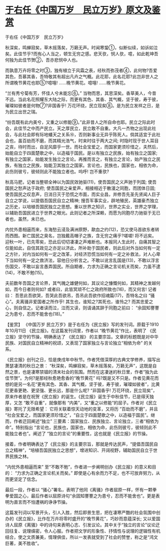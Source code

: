 # [于右任《中国万岁　民立万岁》原文及鉴赏](https://www.vrrw.net/wx/10383.html)

于右任《中国万岁　民立万岁》

秋深矣，鸣蝉寂矣，草木摇落矣，万籁无声。时闻寒蛰①，似断似续，如诉如泣矣。此佳节乎?而有心人当之，顿生无穷之感。悲天欤，悯人欤，噫，如此乾坤吾何独为此佳节贺②，吾亦悲悯中人也。

而孰意万卉将零之时③，独有植立于风霜之表，经秋而弥茂者④，此何物?吾爱其色，吾慕其香，吾特敬其有超出凡卉之气概。此花耶，此名花耶?此岂非世人之所谓晚节黄花也耶⑤?噫嘻! ……晚节黄花。噫嘻! ……晚节黄花。

“兰有秀兮菊有芳，怀佳人兮未能忘⑥。” 当物而思，其思深矣。香草美人，今昔不远。当此名花照耀东大陆之际，而更有其色、其香、其气概，坚于彼，寿于彼，璀璨如彼者是何物⑦?非国香乎! 万花环绕，民立现矣⑧。是为民立发祥之日，是为民立出世之瑞。

“纷吾既有此内美兮，又重之以修能⑨。”此非昔人之所自命也耶。民立之际此时会，此佳节之中而产民立。天之厚民立，民立敢不自重。大凡一杰物之出现此社会，与此社会即有际地蟠天之关系⑩，否则新事业无异乎陈死人。倘其适宜于此社会也，虽百劫而不磨，而其精光浩气，时来时往于两大之间; 时隐时现于世人耳目之丧，待时而出，自足风靡乎一世。而社会宝爱之，而国家更须珍惜之，夫然后，始能自立于四面楚歌之中，以造福于国民。是以有独立之民族，始有独立之国家; 有独立之国家，始能发生独立之言论。再推而言之，有独立之言论，始产独立之民族，有独立之民族，始能卫其独立之国家。言论也，民族也，国家也，相依为命，此伤则彼亏，彼倾则此不能独立者也。呜呼! 岂不重欤?

秋高马肥，记者当整顿全神以为国民效驰驱(11)，使吾国民之义声驰于列国; 使吾国民之愁声达于政府; 使吾国民之亲爱声，相接相近于散漫之同胞，而团体日固; 使吾国民之叹息声，日消日灭于恐慌之市面，而实业昌，并修吾先圣先贤闻人巨子自立之学说，以提倡吾国民自立之精神; 搜吾军事实业，辟地殖民，英雄豪杰独立之历史，以培植吾国民独立之思想。重以世界之知识，世界之实业，世界之学理，以辅助吾国民进立于世界之眼光。此则记者之所深赖，而愿为同胞尽力驰驱于无已者也，虽然，未已也。

内忧外患相逼而来，东海愁云浸及满洲原野，歃血之约(12)，恐又使马首欲东者转而西图。新亡国民之臭名，岂独戴高帽子之族，含无穷之痛乎?嗟嗟! 将不远矣。迎秋一叶，已先零矣，恐此后切切凄凄之声难断也。本报同人生此时，自痛其智之仅能如此，自信其政见之亦足以济此，所补助于国民者，则此后对外当如何有一定之方针，对内当如何有一定之改革，对经济恐慌当如何有一定之补救法，对人心卑下当如何有一定之救济法，容他日分析言之。不敢以讹言乱国是(13)，不敢以浮言伤国交，不敢以妄言愚弄国民。所自期者，力求为正确之言论机关而矣，力虽不逮(14)，不敢不勉(15)。

夫前数年吾国之言论界，其气魄之雄健何如，其议论之慷慨何如，其精神之发越何如，而今日者则何如? 或者曰，此皆冥顽不仁之政府所致也(16)，而又何言! 记者曰： 吾思此吾欲哭，吾哭此吾欲吊，吾吊此吾欲作招魂篇(17)，吾特名之曰 “骚心”。夫离骚非爱国者之所作乎! 其生也，谁知之?其死也，谁怜之? 而其忠爱之心，则自信之。记者读而泣，泣而又读，则请诵其辞于同胞之前曰： “余固知謇謇之为患兮，忍而不能舍也(18)。”



【鉴赏】 《中国万岁 民立万岁》是于右任为《民立报》写的发刊词。原载于1910年10月11日 《民立报》。在这篇发刊词里，作者以 “晚节黄花”作比，表明了 《民立报》坚守的节操，明确表达了 《民立报》 的主要宗旨。文章的标题既是对中华民族、对国民自立精神的祝颂，又表现了国家独立与言论独立“相依为命” 的关系。

《民立报》创刊之日，恰是庚戌年中秋节。作者凭借深厚的古典文学修养，描写出萧瑟凄清的秋日之景： “秋深矣，鸣蝉寂矣，草木摇落矣，万籁无声”，这既是自然之景，也是凄寒禁锢的清末社会的氛围。然而在这凄迷的秋日里，作者“独为此佳节贺”。为何?是那经秋愈艳愈香的“晚节黄花” 吗?既是又不只是。作者见黄花而想的是另一名花“更有其色、其香、其气概，坚于彼，寿于彼，璀璨如彼者”，比黄花更香更艳、更坚强、更长远，那是什么呢? “非国香乎! 万花环绕，民立现矣”，原来作者是在祝贺《民立报》的诞生。《民立报》诞生于中秋佳节，已是得天独厚，又怎 “敢不自重”，就像那有 “内美”，又“重之以修能”的屈子。作者对《民立报》寄托了无限希望： 它将关联着惊天动地的变革，又将历 “百劫而不磨”，并且 “社会宝爱之，而国家更须珍惜之”，“自立于四面楚歌之中，以造福于国民”。继而，作者迂回阐述“独立” 三要素：国家独立、民族独立、言论独立，三者“相依为命”。特别指出 “言论也，民族也，国家也，相依为命，此伤则彼亏，彼倾则此不能独立者也”。阐述了 “独立的言论”的重要性，这也就是《民立报》的节操。

接着，作者明确表达了《民立报》的主要宗旨，那就是传达民声，“提倡吾国民自立之精神”，“培植吾国民独立之思想”，增进知识、开阔视野，辅助国民自立于世界民族之林。

“内忧外患相逼而来” 至“不敢不勉”，作者进一步阐明创办《民立报》的意义和目的： “力求为正确之言论机关而矣。” 即使是心有余而力不足，也不可放弃努力，从而更坚定了信念。

最后一段，作者以 “骚心”署名，表明了他同《离骚》作者屈原一样，怀有一颗拳拳爱国之心，最后作者以屈原诗句“余固知謇謇之为患兮，忍而不能舍也”。更是表明为直言而不怕遭祸的诤诤节操。

这篇发刊词以写景开头，引人入胜，然后即景生思，把在凄寒严酷的社会氛围中创办的《民立报》，比作在万卉将零时盛开的“晚节黄花”，巧妙而意蕴深长; 又以爱国诗人屈原《离骚》中的诗句来表明心志、引发议论。其中关于“独立的言论”议论迂回往复、说理缜密，令人心服。作者把文学的形象性、抒情性与说理的逻辑性有机结合，使之文质兼美，情理俱佳，所以一发表就受到了社会的赞誉，称之是“鸿文巨著，美不胜收”。

